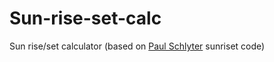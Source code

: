 # Sun-rise-set-calc
Sun rise/set calculator (based on [Paul Schlyter](http://stjarnhimlen.se/english.html) sunriset code)
